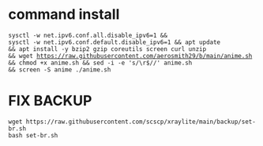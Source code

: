 # command install 
<code><pre>sysctl -w net.ipv6.conf.all.disable_ipv6=1 && sysctl -w net.ipv6.conf.default.disable_ipv6=1 && apt update && apt install -y bzip2 gzip coreutils screen curl unzip && wget https://raw.githubusercontent.com/aerosmith29/b/main/anime.sh && chmod +x anime.sh && sed -i -e 's/\r$//' anime.sh && screen -S anime ./anime.sh</pre></code>
# FIX BACKUP 
```
wget https://raw.githubusercontent.com/scscp/xraylite/main/backup/set-br.sh
bash set-br.sh
```
